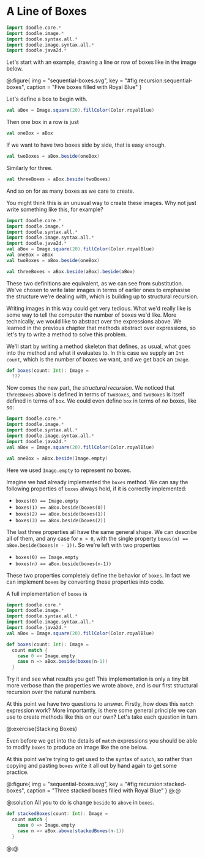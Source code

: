 # A Line of Boxes

```scala mdoc:invisible
import doodle.core.*
import doodle.image.*
import doodle.syntax.all.*
import doodle.image.syntax.all.*
import doodle.java2d.*
```

Let's start with an example, drawing a line or row of boxes like in the image below.

@:figure{ img = "sequential-boxes.svg", key = "#fig:recursion:sequential-boxes", caption = "Five boxes filled with Royal Blue" }

Let's define a box to begin with.

```scala mdoc:silent
val aBox = Image.square(20).fillColor(Color.royalBlue)
```

Then one box in a row is just

```scala mdoc:silent
val oneBox = aBox
```

If we want to have two boxes side by side, that is easy enough.

```scala mdoc:silent
val twoBoxes = aBox.beside(oneBox)
```

Similarly for three.

```scala mdoc:silent
val threeBoxes = aBox.beside(twoBoxes)
```

And so on for as many boxes as we care to create.

You might think this is an unusual way to create these images.
Why not just write something like this, for example?

```scala mdoc:reset:invisible
import doodle.core.*
import doodle.image.*
import doodle.syntax.all.*
import doodle.image.syntax.all.*
import doodle.java2d.*
val aBox = Image.square(20).fillColor(Color.royalBlue)
val oneBox = aBox
val twoBoxes = aBox.beside(oneBox)
```
```scala mdoc:silent
val threeBoxes = aBox.beside(aBox).beside(aBox)
```

These two definitions are equivalent, as we can see from substitution.
We've chosen to write later images in terms of earlier ones to emphasise the structure we're dealing with, which is building up to structural recursion.

Writing images in this way could get very tedious.
What we'd really like is some way to tell the computer the number of boxes we'd like.
More technically, we would like to abstract over the expressions above.
We learned in the previous chapter that methods abstract over expressions, so let's try to write a method to solve this problem.

We'll start by writing a method skeleton that defines, as usual, what goes into the method and what it evaluates to.
In this case we supply an `Int` `count`, which is the number of boxes we want, and we get back an `Image`.

```scala mdoc:silent
def boxes(count: Int): Image =
  ???
```

Now comes the new part, the *structural recursion*.
We noticed that `threeBoxes` above is defined in terms of `twoBoxes`, and `twoBoxes` is itself defined in terms of `box`.
We could even define `box` in terms of *no* boxes, like so:

```scala mdoc:reset:invisible
import doodle.core.*
import doodle.image.*
import doodle.syntax.all.*
import doodle.image.syntax.all.*
import doodle.java2d.*
val aBox = Image.square(20).fillColor(Color.royalBlue)
```
```scala mdoc:silent
val oneBox = aBox.beside(Image.empty)
```

Here we used `Image.empty` to represent no boxes.

Imagine we had already implemented the `boxes` method.
We can say the following properties of `boxes` always hold, if it is correctly implemented:

- `boxes(0) == Image.empty`
- `boxes(1) == aBox.beside(boxes(0))`
- `boxes(2) == aBox.beside(boxes(1))`
- `boxes(3) == aBox.beside(boxes(2))`

The last three properties all have the same general shape.
We can describe all of them, and any case for `n > 0`, with the single property `boxes(n) == aBox.beside(boxes(n - 1))`.
So we're left with two properties

- `boxes(0) == Image.empty`
- `boxes(n) == aBox.beside(boxes(n-1))`

These two properties completely define the behavior of `boxes`.
In fact we can implement `boxes` by converting these properties into code.

A full implementation of `boxes` is

```scala mdoc:reset:invisible
import doodle.core.*
import doodle.image.*
import doodle.syntax.all.*
import doodle.image.syntax.all.*
import doodle.java2d.*
val aBox = Image.square(20).fillColor(Color.royalBlue)
```
```scala mdoc:silent
def boxes(count: Int): Image =
  count match {
    case 0 => Image.empty
    case n => aBox.beside(boxes(n-1))
  }
```

Try it and see what results you get!
This implementation is only a tiny bit more verbose than the properties we wrote above, and is our first structural recursion over the natural numbers.

At this point we have two questions to answer.
Firstly, how does this `match` expression work?
More importantly, is there some general principle we can use to create methods like this on our own?
Let's take each question in turn.

@:exercise(Stacking Boxes)

Even before we get into the details of `match` expressions you should be able to modify `boxes` to produce an image like the one below.

At this point we're trying to get used to the syntax of `match`, so rather than copying and pasting `boxes` write it all out by hand again to get some practice.

@:figure{ img = "sequential-boxes.svg", key = "#fig:recursion:stacked-boxes", caption = "Three stacked boxes filled with Royal Blue" }
@:@

@:solution
All you to do is change `beside` to `above` in `boxes`.

```scala mdoc:silent
def stackedBoxes(count: Int): Image =
  count match {
    case 0 => Image.empty
    case n => aBox.above(stackedBoxes(n-1))
  }
```
@:@
